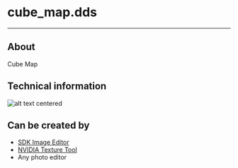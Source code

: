 # cube_map.dds

___

## About

Cube Map

## Technical information

![alt text centered](assets/images/cubemap-coordinates.png)

## Can be created by

- [SDK Image Editor](../../../modding-tools/sdk/image-editor/README.md)
- [NVIDIA Texture Tool](https://developer.nvidia.com/texture-tools-exporter)
- Any photo editor

